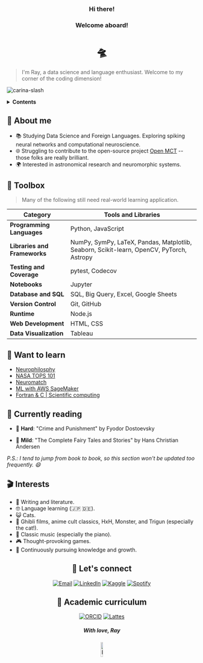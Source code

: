 
<div align = center>
  <h3>Hi there!</h3> 
  <h3>Welcome aboard!</h3>
  <h1>🛸</h1>
</div>

>I'm Ray, a data science and language enthusiast. Welcome to my corner of the coding dimension!

![carina-slash](https://github.com/peppermintbird/peppermintbird/assets/148541376/4acda94d-5916-4187-8752-1e609648f8ee)


<div>
  <details>
    <summary><strong>Contents</strong></summary>
  
  - [About me](#-about-me)
  - [Toolbox](#-toolbox)
  - [Want to learn](#-want-to-learn)
  - [Currently reading](#-currently-reading)
  - [Interests](#-interests)
  - [Let's connect](#-lets-connect)
  - [Academic curriculum](#-academic-curriculum)

  </details>
</div>

## 🌱 About me

- 📚 Studying Data Science and Foreign Languages. Exploring spiking neural networks and computational neuroscience.
- 🌐 Struggling to contribute to the open-source project [Open MCT](https://github.com/nasa/openmct) -- those folks are really brilliant.
- 🌍 Interested in astronomical research and neuromorphic systems.

## 🧰 Toolbox

> Many of the following still need real-world learning application.

| Category               | Tools and Libraries                                                | 
|------------------------|---------------------------------------------------------------------|
| **Programming Languages** | Python, JavaScript                                                        | 
| **Libraries and Frameworks** | NumPy, SymPy, LaTeX, Pandas, Matplotlib, Seaborn, Scikit-learn, OpenCV, PyTorch, Astropy | 
|**Testing and Coverage** | pytest, Codecov                                                   |
| **Notebooks**           | Jupyter                                                           | 
| **Database and SQL**    | SQL, Big Query, Excel, Google Sheets                              | 
| **Version Control**     | Git, GitHub                                                       |
| **Runtime**             | Node.js                                                           |
| **Web Development**     | HTML, CSS                                                         | 
| **Data Visualization**  | Tableau                                                           | 



## 🌟 Want to learn

  - [Neurophilosphy](https://www.wi-phi.com/modules/neurophilosophy/) 
  - [NASA TOPS 101](https://nasa.github.io/Transform-to-Open-Science/)
  - [Neuromatch](https://neuromatch.io/)
  - [ML with AWS SageMaker](https://aws.amazon.com/sagemaker/getting-started/?refid=ap_card)
  - [Fortran & C | Scientific computing](https://ocw.mit.edu/courses/12-010-computational-methods-of-scientific-programming-fall-2011/)


## 📖 Currently reading
  
  - 💎 **Hard**: "Crime and Punishment" by Fyodor Dostoevsky

  - 🍵 **Mild**: "The Complete Fairy Tales and Stories" by Hans Christian Andersen
    

_P.S.: I tend to jump from book to book, so this section won't be updated too frequently. 😄_

## 🎬 Interests

- 📝 Writing and literature.
- 🤓 Language learning (🇯🇵 🇩🇪).
- 😺 Cats.
- 🌟 Ghibli films, anime cult classics, HxH, Monster, and Trigun (especially the cat!).
- 🎹 Classic music (especially the piano).
- 🎮 Thought-provoking games.
- 🧠 Continuously pursuing knowledge and growth.

<div align="center">
  <h2>🤝 Let's connect</h2>

[![Email](https://img.shields.io/badge/Email-black?style=flat&logo=gmail&labelColor=black&logoColor=white)](mailto:rayanerocha090@gmail.com)
[![LinkedIn](https://img.shields.io/badge/LinkedIn-black?style=flat&logo=linkedin&labelColor=black&logoColor=white)](https://www.linkedin.com/in/rayane-rocha-ds)
[![Kaggle](https://img.shields.io/badge/Kaggle-black?style=flat&logo=kaggle&labelColor=black&logoColor=white)](https://www.kaggle.com/rayrocha)
[![Spotify](https://img.shields.io/badge/Spotify-black?style=flat&logo=spotify&labelColor=black&logoColor=white)](https://open.spotify.com/user/31geojxyibgmhfhyuic7242zreyu?si=04168ceec325448c)

  <h2>📑 Academic curriculum</h2>
  
[![ORCID](https://img.shields.io/badge/ORCID-ID-black?style=flat&logo=orcid&labelColor=black&logoColor=white)](https://orcid.org/0009-0003-4113-2931)
[![Lattes](https://img.shields.io/badge/CNPq-Lattes-black?style=flat&logo=cnpq&labelColor=black&logoColor=white)](https://wwws.cnpq.br/cvlattesweb/PKG_MENU.menu?f_cod=5932F4EE809B0766F3EA3E9755168F07)
</div>

<div align = center>
<h5><i>With love, Ray</i></h5>
<img src="https://github.com/peppermintbird/peppermintbird/assets/148541376/31cdc9e0-6dfe-4c5e-bf04-f555066cb993" alt="Nausicaä's helmet drawing" style="width: 10%">
</div>



